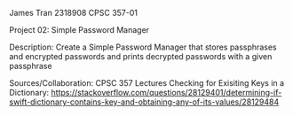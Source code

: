 James Tran
2318908
CPSC 357-01

Project 02: Simple Password Manager

Description: Create a Simple Password Manager that stores passphrases and encrypted passwords and prints decrypted passwords with a given passphrase

Sources/Collaboration:
CPSC 357 Lectures
Checking for Exisiting Keys in a Dictionary: https://stackoverflow.com/questions/28129401/determining-if-swift-dictionary-contains-key-and-obtaining-any-of-its-values/28129484
